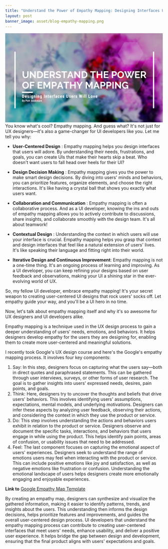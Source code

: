 ```yaml
---
title: "Understand the Power of Empathy Mapping: Designing Interfaces Users Will Love"
layout: post
banner_image: asset/blog-empathy-mapping.png
---
```


<img class="blog-banner" src="/asset/blog-empathy-mapping.png" alt="Empathy Mapping Banner">
You know what's cool? Empathy mapping. And guess what? It's not just for UX designers—it's also a game-changer for UI developers like you. Let me tell you why:

- **User-Centered Design** : Empathy mapping helps you design interfaces that users will adore. By understanding their needs, frustrations, and goals, you can create UIs that make their hearts skip a beat. Who doesn't want users to fall head over heels for their UI?

- **Design Decision Making** : Empathy mapping gives you the power to make smart design decisions. By diving into users' minds and behaviors, you can prioritize features, organize elements, and choose the right interactions. It's like having a crystal ball that shows you exactly what users want.

- **Collaboration and Communication** : Empathy mapping is often a collaborative process. And as a UI developer, knowing the ins and outs of empathy mapping allows you to actively contribute to discussions, share insights, and collaborate smoothly with the design team. It's all about teamwork!

- **Contextual Design** : Understanding the context in which users will use your interface is crucial. Empathy mapping helps you grasp that context and design interfaces that feel like a natural extension of users' lives. It's like speaking their language and fitting right into their world.

- **Iterative Design and Continuous Improvement**: Empathy mapping is not a one-time thing. It's an ongoing process of learning and improving. As a UI developer, you can keep refining your designs based on user feedback and observations, making your UI a shining star in the ever-evolving world of UX.

So, my fellow UI developer, embrace empathy mapping! It's your secret weapon to creating user-centered UI designs that rock users' socks off. Let empathy guide your way, and you'll be a UI hero in no time.

Now, let's talk about empathy mapping itself and why it's so awesome for UX designers and UI developers alike.

Empathy mapping is a technique used in the UX design process to gain a deeper understanding of users' needs, emotions, and behaviors. It helps designers develop empathy for the users they are designing for, enabling them to create more user-centered and meaningful solutions.

I recently took Google's UX design course and here's the Google's empathy mapping process. It involves four key components:

1. Say: In this step, designers focus on capturing what the users say—both in direct quotes and paraphrased statements. This can be gathered through user interviews, surveys, or other forms of user research. The goal is to gather insights into users' expressed needs, desires, pain points, and goals.
2. Think: Here, designers try to uncover the thoughts and beliefs that drive users' behaviors. This involves identifying users' assumptions, expectations, mental models, and underlying motivations. Designers can infer these aspects by analyzing user feedback, observing their actions, and considering the context in which they use the product or service.
3. Do: This step involves understanding the actions and behaviors users exhibit in relation to the product or service. Designers observe and document the specific tasks, interactions, and behaviors that users engage in while using the product. This helps identify pain points, areas of confusion, or usability issues that need to be addressed.
4. Feel: The last component focuses on capturing the emotional aspect of users' experiences. Designers seek to understand the range of emotions users may feel when interacting with the product or service. This can include positive emotions like joy and satisfaction, as well as negative emotions like frustration or confusion. Understanding the emotional landscape of users helps designers create more emotionally engaging and enjoyable experiences.

**Link to** [Google Empathy Map Template](https://docs.google.com/presentation/d/11TNHpq2-sL4Bfw9Yjr2TGyJe0rvZ3ofWCjDrsNbes0Q/template/preview?resourcekey=0-VXznPwcprIp5hxtWu0HHvA)

By creating an empathy map, designers can synthesize and visualize the gathered information, making it easier to identify patterns, trends, and insights about the users. This understanding then informs the design decisions, helps prioritize features and improvements, and guides the overall user-centered design process. UI developers that understand the empathy mapping process can contribute to creating user-centered interfaces that meet users' needs, enhance usability, and deliver a positive user experience. It helps bridge the gap between design and development, ensuring that the final product aligns with users' expectations and goals.
